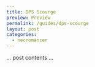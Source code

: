 ```yaml
---
title: DPS Scourge
preview: Preview
permalink: /guides/dps-scourge
layout: post
categories:
  - necromancer
---
```


… post contents …